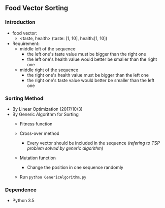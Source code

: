 ## Food Vector Sorting
### Introduction
* food vector: 
	- \<taste, health\> (taste: [1, 10], health:[1, 10])
* Requirement:
	* middle left of the sequence
		- the left one's taste value must be bigger than the right one
		- the left one's health value would better be smaller than the right one
	* middle right of the sequence
		- the right one's health value must be bigger than the left one
		- the right one's taste value would better be smaller than the left one
### Sorting Method
- By Linear Optimization (2017/10/3)
- By Generic Algorithm for Sorting
	* Fitness function
	* Cross-over method
		* Every vector should be included in the sequence *(refering to TSP problem solved by generic algorithm)*
	* Mutation function
		* Change the position in one sequence randomly
	
	* Run
	```python GenericAlgorithm.py```
### Dependence
- Python 3.5
	
